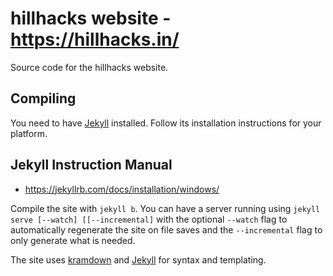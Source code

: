 # hillhacks website - https://hillhacks.in/

Source code for the hillhacks website.

## Compiling

You need to have [Jekyll](http://jekyllrb.com/) installed.  Follow its
installation instructions for your platform.

## Jekyll Instruction Manual
 * https://jekyllrb.com/docs/installation/windows/

Compile the site with ``jekyll b``. You can have a server running 
using `jekyll serve [--watch] [[--incremental]` with the optional
`--watch` flag to automatically regenerate the site on file saves
and the `--incremental` flag to only generate what is needed.

The site uses [kramdown](https://kramdown.gettalong.org/syntax.html)
and [Jekyll](https://jekyllrb.com/docs/templates/) for syntax
and templating.
